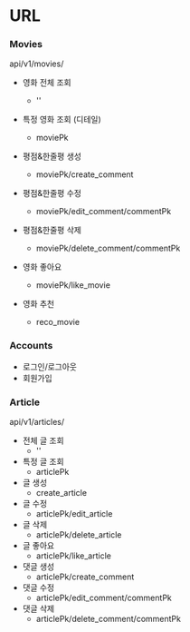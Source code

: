# URL

### Movies

api/v1/movies/

- 영화 전체 조회
  - ''

- 특정 영화 조회 (디테일)
  - moviePk

- 평점&한줄평 생성
  - moviePk/create_comment
- 평점&한줄평 수정
  - moviePk/edit_comment/commentPk

- 평점&한줄평 삭제
  - moviePk/delete_comment/commentPk

- 영화 좋아요
  - moviePk/like_movie

- 영화 추천
  - reco_movie


### Accounts

- 로그인/로그아웃
- 회원가입

### Article

api/v1/articles/

- 전체 글 조회
  - ''
- 특정 글 조회
  -  articlePk
- 글 생성
  -  create_article
- 글 수정
  -  articlePk/edit_article
- 글 삭제
  -  articlePk/delete_article
- 글 좋아요
  -  articlePk/like_article
- 댓글 생성
  -  articlePk/create_comment
- 댓글 수정
  -  articlePk/edit_comment/commentPk
- 댓글 삭제
  -  articlePk/delete_comment/commentPk